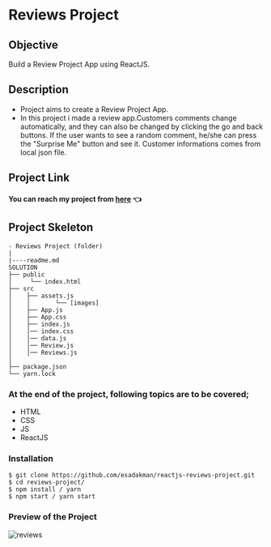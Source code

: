 # Reviews Project

## Objective

Build a Review Project App using ReactJS.

## Description

- Project aims to create a Review Project App.
- In this project i made a review app.Customers comments change automatically, and they can also be changed by clicking the go and back  buttons.
If the user wants to see a random comment, he/she can press the "Surprise Me" button and see it. Customer informations comes from local json file. 

## Project Link

#### You can reach my project from [here](https://reviews-project.vercel.app/) 👈

## Project Skeleton

```
- Reviews Project (folder)
|
|----readme.md
SOLUTION
├── public
│     └── index.html
├── src
│    ├── assets.js
│    │       └── [images]
│    ├── App.js
│    ├── App.css
│    ├── index.js
│    │── index.css
│    │── data.js
│    │── Review.js
│    │── Reviews.js        
│
├── package.json
└── yarn.lock
```

### At the end of the project, following topics are to be covered;

- HTML
- CSS
- JS
- ReactJS 

### Installation

```
$ git clone https://github.com/esadakman/reactjs-reviews-project.git
$ cd reviews-project/
$ npm install / yarn
$ npm start / yarn start
```

### Preview of the Project

![reviews](https://user-images.githubusercontent.com/98649983/179311326-a346be57-5d06-4bf1-94e8-0b706765bbd2.gif)

